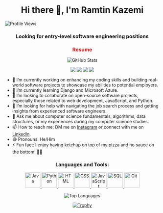 <h1 align="center">Hi there 👋, I'm Ramtin Kazemi</h1>

<p align="left">
  <img src="https://komarev.com/ghpvc/?username=ramtinkazemi1" alt="Profile Views">
  <h3 align="center">Looking for entry-level software engineering positions</h3>
</p>

<h3 align="center"><a href="https://github.com/ramtinkazemi1/Resume" style="text-decoration: none;"><span style="color: red; font-weight: bold;">Resume</span></a></h3>



<p align="center">
  <img src="https://github-readme-stats.vercel.app/api?username=ramtinkazemi1&show_icons=true&theme=dark" alt="GitHub Stats">
</p>

<p align="center">
  <img src="https://img.shields.io/badge/Java-Advanced-green">
  <img src="https://img.shields.io/badge/Python-Intermediate-blue">
  <img src="https://img.shields.io/badge/JavaScript-Intermediate-blue">
  <img src="https://img.shields.io/badge/HTML5-Intermediate-blue">
</p>

- 🔭 I’m currently working on enhancing my coding skills and building real-world software projects to showcase my abilities to potential employers.
- 🌱 I’m currently learning Django and Microsoft Azure.
- 👯 I’m looking to collaborate on open-source software projects, especially those related to web development, JavaScript, and Python.
- 🤔 I’m looking for help with navigating the job search process and getting insights from experienced software engineers.
- 💬 Ask me about computer science fundamentals, algorithms, data structures, or my experiences during my computer science studies.
- 📫 How to reach me: DM me on [Instagram](https://www.instagram.com/ramtinkazemi/) or connect with me on [LinkedIn](https://www.linkedin.com/in/ramtinkazemi1/).
- 😄 Pronouns: He/Him
- ⚡ Fun fact: I enjoy having ketchup on top of my pizza and no sauce on the bottom! 🍕🍅

<h3 align="center">Languages and Tools:</h3>
<p align="center">
  <a href="https://www.oracle.com/java/">
    <img src="https://img.icons8.com/color/50/000000/java-coffee-cup-logo.png" alt="Java" width="50" height="50">
  </a>
  <a href="https://www.python.org/">
    <img src="https://img.icons8.com/color/50/000000/python.png" alt="Python" width="50" height="50">
  </a>
  <a href="https://developer.mozilla.org/en-US/docs/Web/HTML">
    <img src="https://img.icons8.com/color/50/000000/html-5.png" alt="HTML" width="50" height="50">
  </a>
  <a href="https://developer.mozilla.org/en-US/docs/Web/CSS">
    <img src="https://img.icons8.com/color/50/000000/css3.png" alt="CSS" width="50" height="50">
  </a>
  <a href="https://developer.mozilla.org/en-US/docs/Web/JavaScript">
    <img src="https://img.icons8.com/color/50/000000/javascript.png" alt="JavaScript" width="50" height="50">
  </a>
  <a href="https://dev.mysql.com/doc/">
    <img src="https://img.icons8.com/color/50/000000/sql.png" alt="SQL" width="50" height="50">
  </a>
  <a href="https://git-scm.com/doc">
    <img src="https://img.icons8.com/ios/50/000000/git.png" alt="Git" width="50" height="50">
  </a>
</p>

<p align="center">
  <img src="https://github-readme-stats.vercel.app/api/top-langs/?username=ramtinkazemi1&layout=compact&langs_count=10" alt="Top Languages">
</p>


<div align="center">
  <a href="https://github-profile-trophy.vercel.app/?username=ramtinkazemi1&theme=darkhub">
    <img src="https://github-profile-trophy.vercel.app/?username=ramtinkazemi1&theme=darkhub" alt="Trophy" />
  </a>
</div>


